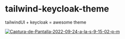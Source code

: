 # tailwind-keycloak-theme
tailwindUI + keycloak = awesome theme

<a href="https://ibb.co/QX40gHk"><img src="https://i.ibb.co/yVr29kp/Captura-de-Pantalla-2022-09-24-a-la-s-9-15-02-p-m.png" alt="Captura-de-Pantalla-2022-09-24-a-la-s-9-15-02-p-m" border="0" /></a>
